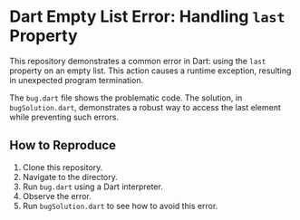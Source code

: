 # Dart Empty List Error: Handling `last` Property

This repository demonstrates a common error in Dart: using the `last` property on an empty list. This action causes a runtime exception, resulting in unexpected program termination.

The `bug.dart` file shows the problematic code. The solution, in `bugSolution.dart`, demonstrates a robust way to access the last element while preventing such errors.

## How to Reproduce

1. Clone this repository.
2. Navigate to the directory.
3. Run `bug.dart` using a Dart interpreter.
4. Observe the error.
5. Run `bugSolution.dart` to see how to avoid this error.